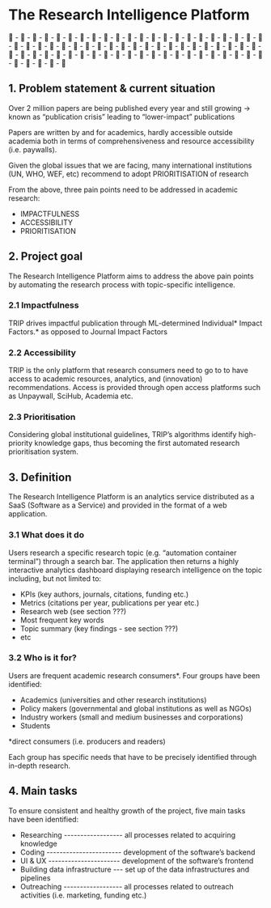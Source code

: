 # The Research Intelligence Platform

🧠 - 🤖 - 🧠 - 🤖 - 🧠 - 🤖 - 🧠 - 🤖 - 🧠 - 🤖 - 🧠 - 🤖 - 🧠 - 🤖 - 🧠 - 🤖 - 🧠 - 🤖 - 🧠 - 🤖 - 🧠 - 🤖 - 🧠 - 🤖 - 🧠 - 🤖 - 🧠 - 🤖 - 🧠 - 🤖 - 🧠 - 🤖 - 🧠 - 🤖 - 🧠 - 🤖 - 🧠 - 🤖 - 🧠 - 🤖 - 🧠 - 🤖 - 🧠 - 🤖 - 🧠 - 🤖 - 🧠 - 🤖 - 🧠 - 🤖 - 🧠 - 🤖 - 🧠 - 🤖 - 🧠 - 🤖 - 🧠 - 🤖 - 🧠 - 🤖 - 🧠 - 🤖 - 🧠 - 🤖 - 🧠 - 🤖 - 🧠 - 🤖 - 🧠 - 🤖 

## 1. Problem statement & current situation

Over 2 million papers are being published every year and still growing → known as “publication crisis” leading to “lower-impact” publications

Papers are written by and for academics, hardly accessible outside academia both in terms of comprehensiveness and resource accessibility (i.e. paywalls).

Given the global issues that we are facing, many international institutions (UN, WHO, WEF, etc) recommend to adopt PRIORITISATION of research

From the above, three pain points need to be addressed in academic research:

* IMPACTFULNESS
* ACCESSIBILITY
* PRIORITISATION

## 2. Project goal

The Research Intelligence Platform aims to address the above pain points by automating the research process with topic-specific intelligence. 

### 2.1 Impactfulness

TRIP drives impactful publication through ML-determined Individual* Impact Factors.* as opposed to Journal Impact Factors

### 2.2 Accessibility

TRIP is the only platform that research consumers need to go to to have access to academic resources, analytics, and (innovation) recommendations. Access is provided through open access platforms such as Unpaywall, SciHub, Academia etc.

### 2.3  Prioritisation

Considering global institutional guidelines, TRIP’s algorithms identify high-priority knowledge gaps, thus becoming the first automated research prioritisation system. 

## 3. Definition

The Research Intelligence Platform is an analytics service distributed as a SaaS (Software as a Service) and provided in the format of a web application.

### 3.1 What does it do

Users research a specific research topic (e.g. “automation container terminal”) through a search bar. The application then returns a highly interactive analytics dashboard displaying research intelligence on the topic including, but not limited to: 

* KPIs (key authors, journals, citations, funding etc.)
* Metrics (citations per year, publications per year etc.)
* Research web (see section ???)
* Most frequent key words
* Topic summary (key findings - see section ???)
* etc

### 3.2 Who is it for?

Users are frequent academic research consumers*. Four groups have been identified:

* Academics (universities and other research institutions)
* Policy makers (governmental and global institutions as well as NGOs)
* Industry workers (small and medium businesses and corporations)
* Students

*direct consumers (i.e. producers and readers)

Each group has specific needs that have to be precisely identified through in-depth research.

## 4. Main tasks

To ensure consistent and healthy growth of the project, five main tasks have been identified:

* Researching ------------------ all processes related to acquiring knowledge 
* Coding ----------------------- development of the software’s backend 
* UI & UX ---------------------- development of the software’s frontend
* Building data infrastructure --- set up of the data infrastructures and pipelines
* Outreaching ------------------ all processes related to outreach activities (i.e. marketing, funding etc.)
